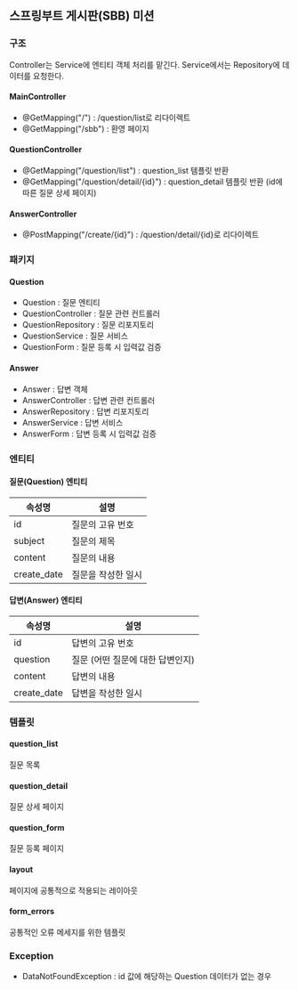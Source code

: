 ## 스프링부트 게시판(SBB) 미션

### 구조

Controller는 Service에 엔티티 객체 처리를 맡긴다. Service에서는 Repository에 데이터를 요청한다.

#### MainController

- @GetMapping("/") : /question/list로 리다이렉트
- @GetMapping("/sbb") : 환영 페이지

#### QuestionController

- @GetMapping("/question/list") : question_list 템플릿 반환
- @GetMapping("/question/detail/{id}") : question_detail 템플릿 반환 (id에 따른 질문 상세 페이지)

#### AnswerController

- @PostMapping("/create/{id}") : /question/detail/{id}로 리다이렉트

### 패키지

#### Question

- Question : 질문 엔티티
- QuestionController : 질문 관련 컨트롤러
- QuestionRepository : 질문 리포지토리
- QuestionService : 질문 서비스
- QuestionForm : 질문 등록 시 입력값 검증

#### Answer

- Answer : 답변 객체
- AnswerController : 답변 관련 컨트롤러
- AnswerRepository : 답변 리포지토리
- AnswerService : 답변 서비스
- AnswerForm : 답변 등록 시 입력값 검증

### 엔티티

#### 질문(Question) 엔티티

|속성명|	설명|
|---|---|
|id|	질문의 고유 번호|
|subject|	질문의 제목|
|content|	질문의 내용|
|create_date|	질문을 작성한 일시|

#### 답변(Answer) 엔티티

|속성명| 	설명                  |
|---|----------------------|
|id| 	답변의 고유 번호           |
|question| 	질문 (어떤 질문에 대한 답변인지) |
|content| 	답변의 내용              |
|create_date| 	답변을 작성한 일시          |

### 템플릿

#### question_list

질문 목록

#### question_detail

질문 상세 페이지

#### question_form

질문 등록 페이지

#### layout

페이지에 공통적으로 적용되는 레이아웃

#### form_errors

공통적인 오류 메세지를 위한 템플릿

### Exception

- DataNotFoundException : id 값에 해당하는 Question 데이터가 없는 경우